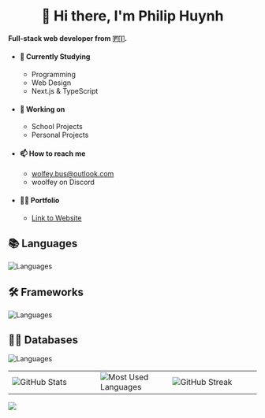 <h1 align="center">👋 Hi there, I'm Philip Huynh</h1>

#### Full-stack web developer from 🇫🇮.

- #### 🌱 Currently Studying
  - Programming
  - Web Design
  - Next.js & TypeScript
- #### 🏫 Working on
  - School Projects
  - Personal Projects
- #### 📫 How to reach me
  - [wolfey.bus@outlook.com](mailto:wolfey.bus@outlook.com)
  - woolfey on Discord
- #### 👨‍🎓 Portfolio
  - <a href="https://woifey.vercel.app/" target="_blank">Link to Website</a>

## 📚 Languages

![Languages](https://skills.thijs.gg/icons?i=html,css,tailwind,js,ts)

## 🛠️ Frameworks

![Languages](https://skills.thijs.gg/icons?i=vite,react,nextjs)

## 👨‍💻 Databases

![Languages](https://skills.thijs.gg/icons?i=firebase,postgres)

<table>
<tr>
<td style="width: 33%;">
<img align="center" src="https://github-readme-stats.vercel.app/api?username=WoIfey&theme=vision-friendly-dark&hide_border=true" alt="GitHub Stats" />
</td>
<td style="width: 27%;">
<img align="center" src="https://github-readme-stats.vercel.app/api/top-langs/?username=Woifey&theme=vision-friendly-dark&hide_border=true&include_all_commits=true&count_private=false&layout=compact" alt="Most Used Languages" />
</td>
<td style="width: 33%;">
<img align="center" src="https://streak-stats.demolab.com?user=woifey&theme=dark" alt="GitHub Streak" />
</td>
</tr>
</table>
<img src="https://api.visitorbadge.io/api/combined?path=https%3A%2F%2Fgithub.com%2FWoIfey&labelColor=%23000000&countColor=%23d69400" />
